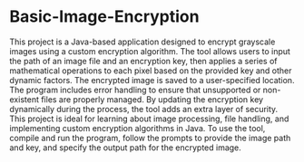 # Basic-Image-Encryption
This project is a Java-based application designed to encrypt grayscale images using a custom encryption algorithm. The tool allows users to input the path of an image file and an encryption key, then applies a series of mathematical operations to each pixel based on the provided key and other dynamic factors. The encrypted image is saved to a user-specified location. The program includes error handling to ensure that unsupported or non-existent files are properly managed. By updating the encryption key dynamically during the process, the tool adds an extra layer of security. This project is ideal for learning about image processing, file handling, and implementing custom encryption algorithms in Java. To use the tool, compile and run the program, follow the prompts to provide the image path and key, and specify the output path for the encrypted image.
